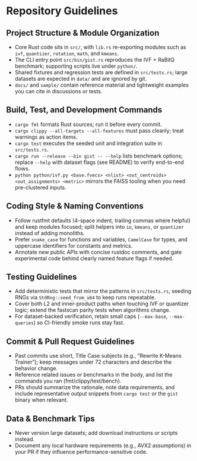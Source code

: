 # Repository Guidelines

## Project Structure & Module Organization
- Core Rust code sits in `src/`, with `lib.rs` re-exporting modules such as `ivf`, `quantizer`, `rotation`, `math`, and `kmeans`.
- The CLI entry point `src/bin/gist.rs` reproduces the IVF + RaBitQ benchmark; supporting scripts live under `python/`.
- Shared fixtures and regression tests are defined in `src/tests.rs`; large datasets are expected in `data/` and are ignored by git.
- `docs/` and `sample/` contain reference material and lightweight examples you can cite in discussions or tests.

## Build, Test, and Development Commands
- `cargo fmt` formats Rust sources; run it before every commit.
- `cargo clippy --all-targets --all-features` must pass cleanly; treat warnings as action items.
- `cargo test` executes the seeded unit and integration suite in `src/tests.rs`.
- `cargo run --release --bin gist -- --help` lists benchmark options; replace `--help` with dataset flags (see README) to verify end-to-end flows.
- `python python/ivf.py <base.fvecs> <nlist> <out_centroids> <out_assignments> <metric>` mirrors the FAISS tooling when you need pre-clustered inputs.

## Coding Style & Naming Conventions
- Follow rustfmt defaults (4-space indent, trailing commas where helpful) and keep modules focused; split helpers into `io`, `kmeans`, or `quantizer` instead of adding monoliths.
- Prefer `snake_case` for functions and variables, `CamelCase` for types, and uppercase identifiers for constants and metrics.
- Annotate new public APIs with concise rustdoc comments, and gate experimental code behind clearly named feature flags if needed.

## Testing Guidelines
- Add deterministic tests that mirror the patterns in `src/tests.rs`, seeding RNGs via `StdRng::seed_from_u64` to keep runs repeatable.
- Cover both L2 and inner-product paths when touching IVF or quantizer logic; extend the fastscan parity tests when algorithms change.
- For dataset-backed verification, retain small caps (`--max-base`, `--max-queries`) so CI-friendly smoke runs stay fast.

## Commit & Pull Request Guidelines
- Past commits use short, Title Case subjects (e.g., “Rewrite K-Means Trainer”); keep messages under 72 characters and describe the behavior change.
- Reference related issues or benchmarks in the body, and list the commands you ran (fmt/clippy/test/bench).
- PRs should summarize the rationale, note data requirements, and include representative output snippets from `cargo test` or the `gist` binary when relevant.

## Data & Benchmark Tips
- Never version large datasets; add download instructions or scripts instead.
- Document any local hardware requirements (e.g., AVX2 assumptions) in your PR if they influence performance-sensitive code.
